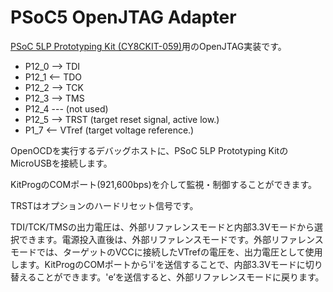# PSoC5 OpenJTAG Adapter

[PSoC 5LP Prototyping Kit (CY8CKIT-059)](http://japan.cypress.com/?rid=108038)用のOpenJTAG実装です。

- P12_0 --> TDI
- P12_1 <-- TDO
- P12_2 --> TCK
- P12_3 --> TMS
- P12_4 --- (not used)
- P12_5 --> TRST (target reset signal, active low.)
- P1_7  <-- VTref (target voltage reference.)

OpenOCDを実行するデバッグホストに、PSoC 5LP Prototyping KitのMicroUSBを接続します。

KitProgのCOMポート(921,600bps)を介して監視・制御することができます。

TRSTはオプションのハードリセット信号です。

TDI/TCK/TMSの出力電圧は、外部リファレンスモードと内部3.3Vモードから選択できます。電源投入直後は、外部リファレンスモードです。外部リファレンスモードでは、ターゲットのVCCに接続したVTrefの電圧を、出力電圧として使用します。KitProgのCOMポートから'i'を送信することで、内部3.3Vモードに切り替えることができます。'e’を送信すると、外部リファレンスモードに戻ります。
